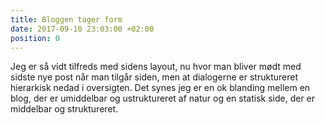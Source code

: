 ```yaml
---
title: Bloggen tager form
date: 2017-09-10 23:03:00 +02:00
position: 0
---
```


Jeg er så vidt tilfreds med sidens layout, nu hvor man bliver mødt med sidste nye post når man tilgår siden, men at dialogerne er struktureret hierarkisk nedad i oversigten. Det synes jeg er en ok blanding mellem en blog, der er umiddelbar og ustruktureret af natur og en statisk side, der er middelbar og struktureret.